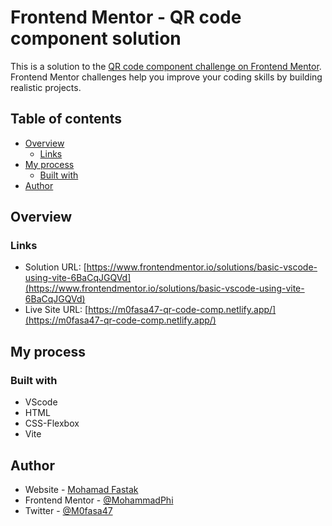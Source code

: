 # Frontend Mentor - QR code component solution

This is a solution to the [QR code component challenge on Frontend Mentor](https://www.frontendmentor.io/challenges/qr-code-component-iux_sIO_H). Frontend Mentor challenges help you improve your coding skills by building realistic projects. 

## Table of contents

- [Overview](#overview)
  - [Links](#links)
- [My process](#my-process)
  - [Built with](#built-with)
- [Author](#author)

## Overview

### Links

- Solution URL: [https://www.frontendmentor.io/solutions/basic-vscode-using-vite-6BaCqJGQVd](https://www.frontendmentor.io/solutions/basic-vscode-using-vite-6BaCqJGQVd)
- Live Site URL: [https://m0fasa47-qr-code-comp.netlify.app/](https://m0fasa47-qr-code-comp.netlify.app/)
## My process

### Built with
- VScode
- HTML
- CSS-Flexbox
- Vite

## Author

- Website - [Mohamad Fastak](https://www.mohamadfostok.tech)
- Frontend Mentor - [@MohammadPhi](https://www.frontendmentor.io/profile/MohammadPhi)
- Twitter - [@M0fasa47](https://www.twitter.com/M0fasa47)

